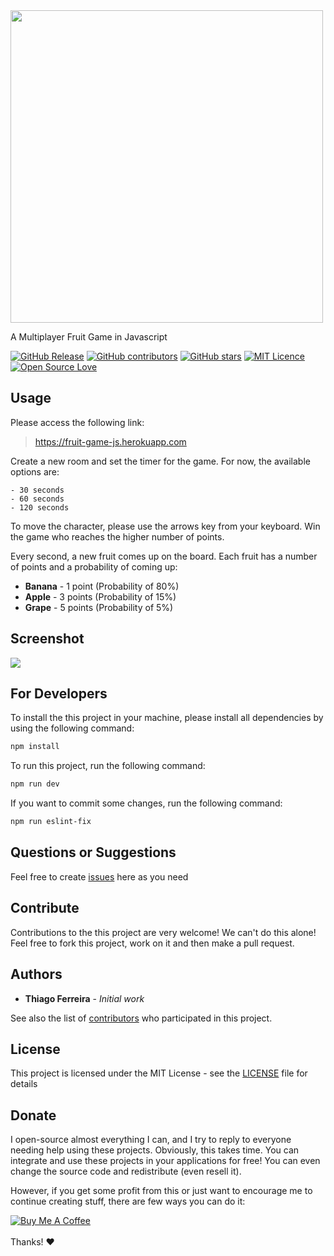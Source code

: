 

<img src="https://user-images.githubusercontent.com/114015/101380902-1ab77000-3884-11eb-8a61-66a00672bc3f.png" width="500px"/>

A Multiplayer Fruit Game in Javascript

[![GitHub Release](https://img.shields.io/github/release/thiagodnf/color-palettes.svg)](https://github.com/thiagodnf/fruit-game-js/releases/latest)
[![GitHub contributors](https://img.shields.io/github/contributors/thiagodnf/fruit-game-js.svg)](https://github.com/thiagodnf/fruit-game-js/graphs/contributors)
[![GitHub stars](https://img.shields.io/github/stars/thiagodnf/fruit-game-js.svg)](https://github.com/almende/thiagodnf/fruit-game-js)
[![MIT Licence](https://badges.frapsoft.com/os/mit/mit.svg?v=103)](https://opensource.org/licenses/mit-license.php)
[![Open Source Love](https://badges.frapsoft.com/os/v1/open-source.svg?v=103)](https://github.com/ellerbrock/open-source-badges/)

## Usage

Please access the following link:

> https://fruit-game-js.herokuapp.com

Create a new room and set the timer for the game. For now, the available options are:

    - 30 seconds
    - 60 seconds
    - 120 seconds

To move the character, please use the arrows key from your keyboard. Win the game who reaches the higher number of points.

Every second, a new fruit comes up on the board. Each fruit has a number of points and a probability of coming up:

 - **Banana** - 1 point (Probability of 80%)
 - **Apple** - 3 points (Probability of 15%)
 - **Grape** - 5 points (Probability of 5%)

## Screenshot

<kbd>
    <img src="https://user-images.githubusercontent.com/114015/101381446-c19c0c00-3884-11eb-86f7-64681961d6f4.png"/>
</kbd>

## For Developers

To install the this project in your machine, please install all dependencies by using the following command:

```sh
npm install
```

To run this project, run the following command:

```sh
npm run dev
```

If you want to commit some changes, run the following command:

```sh
npm run eslint-fix
```

## Questions or Suggestions

Feel free to create <a href="https://github.com/thiagodnf/fruit-game-js/issues">issues</a> here as you need

## Contribute

Contributions to the this project are very welcome! We can't do this alone! Feel free to fork this project, work on it and then make a pull request.

## Authors

* **Thiago Ferreira** - *Initial work*

See also the list of [contributors](https://github.com/thiagodnf/fruit-game-js/graphs/contributors) who participated in this project.

## License

This project is licensed under the MIT License - see the [LICENSE](LICENSE) file for details

## Donate

I open-source almost everything I can, and I try to reply to everyone needing help using these projects. Obviously, this takes time. You can integrate and use these projects in your applications for free! You can even change the source code and redistribute (even resell it).

However, if you get some profit from this or just want to encourage me to continue creating stuff, there are few ways you can do it:

<a href="https://www.buymeacoffee.com/thiagodnf" target="_blank">
  <img src="https://www.buymeacoffee.com/assets/img/guidelines/download-assets-sm-2.svg" alt="Buy Me A Coffee">
</a>
<br/>
<br/>
Thanks! ❤️
